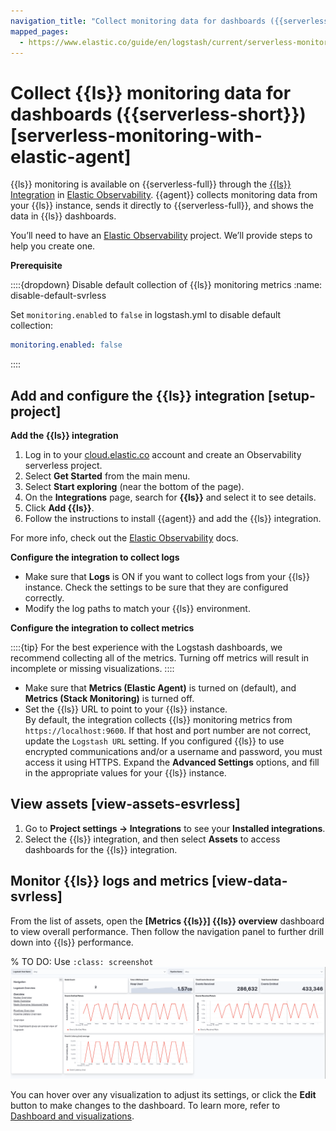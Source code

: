 ```yaml
---
navigation_title: "Collect monitoring data for dashboards ({{serverless-short}} )"
mapped_pages:
  - https://www.elastic.co/guide/en/logstash/current/serverless-monitoring-with-elastic-agent.html
---
```


# Collect {{ls}} monitoring data for dashboards ({{serverless-short}}) [serverless-monitoring-with-elastic-agent]


{{ls}} monitoring is available on {{serverless-full}} through the [{{ls}} Integration](https://github.com/elastic/integrations/blob/main/packages/logstash/_dev/build/docs/README.md) in [Elastic Observability](docs-content://solutions/observability.md). {{agent}} collects monitoring data from your {{ls}} instance, sends it directly to {{serverless-full}}, and shows the data in {{ls}} dashboards.

You’ll need to have an [Elastic Observability](docs-content://solutions/observability.md) project. We’ll provide steps to help you create one.

**Prerequisite**

::::{dropdown} Disable default collection of {{ls}} monitoring metrics
:name: disable-default-svrless

Set `monitoring.enabled` to `false` in logstash.yml to disable default collection:

```yaml
monitoring.enabled: false
```

::::



## Add and configure the {{ls}} integration [setup-project]

**Add the {{ls}} integration**

1. Log in to your [cloud.elastic.co](https://cloud.elastic.co/) account and create an Observability serverless project.
2. Select **Get Started** from the main menu.
3. Select **Start exploring** (near the bottom of the page).
4. On the **Integrations** page, search for **{{ls}}** and select it to see details.
5. Click **Add {{ls}}**.
6. Follow the instructions to install {{agent}} and add the {{ls}} integration.

For more info, check out the [Elastic Observability](docs-content://solutions/observability.md) docs.

**Configure the integration to collect logs**

* Make sure that **Logs** is ON if you want to collect logs from your {{ls}} instance. Check the settings to be sure that they are configured correctly.
* Modify the log paths to match your {{ls}} environment.

**Configure the integration to collect metrics**

::::{tip}
For the best experience with the Logstash dashboards, we recommend collecting all of the metrics. Turning off metrics will result in incomplete or missing visualizations.
::::

* Make sure that **Metrics (Elastic Agent)** is turned on (default), and **Metrics (Stack Monitoring)** is turned off.
* Set the {{ls}} URL to point to your {{ls}} instance.<br> By default, the integration collects {{ls}} monitoring metrics from `https://localhost:9600`. If that host and port number are not correct, update the `Logstash URL` setting. If you configured {{ls}} to use encrypted communications and/or a username and password, you must access it using HTTPS. Expand the **Advanced Settings** options, and fill in the appropriate values for your {{ls}} instance.


## View assets [view-assets-esvrless]

1. Go to **Project settings → Integrations** to see your **Installed integrations**.
2. Select the {{ls}} integration, and then select **Assets** to access dashboards for the {{ls}} integration.


## Monitor {{ls}} logs and metrics [view-data-svrless]

From the list of assets, open the **[Metrics {{ls}}] {{ls}} overview** dashboard to view overall performance. Then follow the navigation panel to further drill down into {{ls}} performance.

% TO DO: Use `:class: screenshot`
![The {{ls}} Overview dashboard in {{kib}} with various metrics from your monitored {{ls}}](images/integration-dashboard-overview.png)

You can hover over any visualization to adjust its settings, or click the **Edit** button to make changes to the dashboard. To learn more, refer to [Dashboard and visualizations](docs-content://explore-analyze/dashboards.md).

